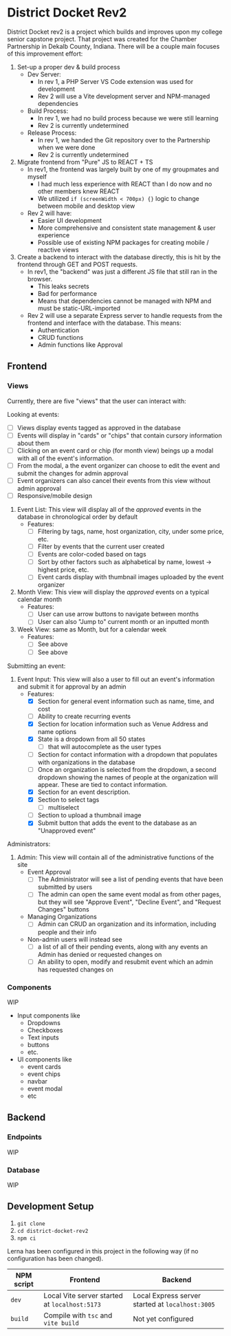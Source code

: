 # District Docket Rev2

District Docket rev2 is a project which builds and improves upon my college senior capstone project. That project was created for the Chamber Partnership in Dekalb County, Indiana. There will be a couple main focuses of this improvement effort:

1. Set-up a proper dev & build process
    - Dev Server:
        - In rev 1, a PHP Server VS Code extension was used for development
        - Rev 2 will use a Vite development server and NPM-managed dependencies
    - Build Process:
        - In rev 1, we had no build process because we were still learning
        - Rev 2 is currently undetermined
    - Release Process:
        - In rev 1, we handed the Git repository over to the Partnership when we were done
        - Rev 2 is currently undetermined
1. Migrate frontend from "Pure" JS to REACT + TS
    - In rev1, the frontend was largely built by one of my groupmates and myself
        - I had much less experience with REACT than I do now and no other members knew REACT
        - We utilized `if (screenWidth < 700px) {}` logic to change between mobile and desktop view
    - Rev 2 will have:
        - Easier UI development
        - More comprehensive and consistent state management & user experience
        - Possible use of existing NPM packages for creating mobile / reactive views
1. Create a backend to interact with the database directly, this is hit by the frontend through GET and POST requests.
    - In rev1, the "backend" was just a different JS file that still ran in the browser.
        - This leaks secrets
        - Bad for performance
        - Means that dependencies cannot be managed with NPM and must be static-URL-imported
   - Rev 2 will use a separate Express server to handle requests from the frontend and interface with the database. This means:
        - Authentication
        - CRUD functions
        - Admin functions like Approval

## Frontend

### Views

Currently, there are five "views" that the user can interact with:

Looking at events:

- [ ] Views display events tagged as approved in the database
- [ ] Events will display in "cards" or "chips" that contain cursory information about them
- [ ] Clicking on an event card or chip (for month view) beings up a modal with all of the event's information.
- [ ] From the modal, a the event organizer can choose to edit the event and submit the changes for admin approval
- [ ] Event organizers can also cancel their events from this view without admin approval
- [ ] Responsive/mobile design

1. Event List: This view will display all of the *approved* events in the database in chronological order by default
    - Features:
        - [ ] Filtering by tags, name, host organization, city, under some price, etc.
        - [ ] Filter by events that the current user created
        - [ ] Events are color-coded based on tags
        - [ ] Sort by other factors such as alphabetical by name, lowest -> highest price, etc.
        - [ ] Event cards display with thumbnail images uploaded by the event organizer
1. Month View: This view will display the *approved* events on a typical calendar month
    - Features:
        - [ ] User can use arrow buttons to navigate between months
        - [ ] User can also "Jump to" current month or an inputted month
1. Week View: same as Month, but for a calendar week
    - Features:
        - [ ] See above
        - [ ] See above

Submitting an event:

1. Event Input: This view will also a user to fill out an event's information and submit it for approval by an admin
    - Features:
        - [x] Section for general event information such as name, time, and cost
        - [ ] Ability to create recurring events
        - [x] Section for location information such as Venue Address and name options
        - [x] State is a dropdown from all 50 states 
            - [ ] that will autocomplete as the user types
        - [ ] Section for contact information with a dropdown that populates with organizations in the database
        - [ ] Once an organization is selected from the dropdown, a second dropdown showing the names of people at the organization will appear. These are tied to contact information.
        - [x] Section for an event description.
        - [x] Section to select tags
            - [ ] multiselect
        - [ ] Section to upload a thumbnail image
        - [x] Submit button that adds the event to the database as an "Unapproved event"

Administrators:

1. Admin: This view will contain all of the administrative functions of the site
    - Event Approval
        - [ ] The Administrator will see a list of pending events that have been submitted by users
        - [ ] The admin can open the same event modal as from other pages, but they will see "Approve Event", "Decline Event", and "Request Changes" buttons
    - Managing Organizations
        - [ ] Admin can CRUD an organization and its information, including people and their info
    -  Non-admin users will instead see
        - [ ] a list of all of their pending events, along with any events an Admin has denied or requested changes on
        - [ ] An ability to open, modify and resubmit event which an admin has requested changes on

### Components

WIP

- Input components like
    - Dropdowns
    - Checkboxes
    - Text inputs
    - buttons
    - etc.
- UI components like
    - event cards
    - event chips
    - navbar
    - event modal
    - etc

## Backend

### Endpoints

WIP

### Database

WIP

## Development Setup

1. `git clone`
1. `cd district-docket-rev2`
1. `npm ci`

Lerna has been configured in this project in the following way (if no configuration has been changed).

| NPM script | Frontend                                      | Backend                                          |
| ---------- | --------------------------------------------- | ------------------------------------------------ |
| `dev`      | Local Vite server started at `localhost:5173` | Local Express server started at `localhost:3005` |
| `build`    | Compile with `tsc` and `vite build`           | Not yet configured                               |
